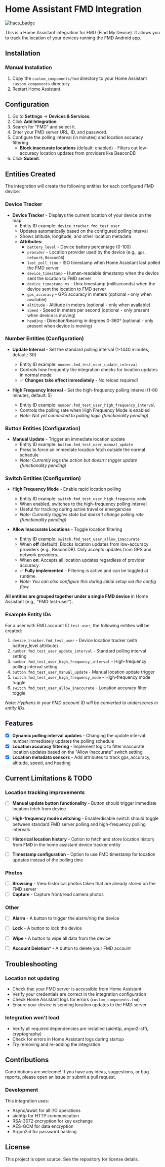 # Home Assistant FMD Integration

[![hacs_badge](https://img.shields.io/badge/HACS-Default-orange.svg)](https://github.com/hacs/integration)

This is a Home Assistant integration for FMD (Find My Device). It allows you to track the location of your devices running the FMD Android app.

## Installation

### Manual Installation

1.  Copy the `custom_components/fmd` directory to your Home Assistant `custom_components` directory.
2.  Restart Home Assistant.

## Configuration

1.  Go to **Settings** -> **Devices & Services**.
2.  Click **Add Integration**.
3.  Search for "FMD" and select it.
4.  Enter your FMD server URL, ID, and password.
5.  Configure the polling interval (in minutes) and location accuracy filtering.
    - **Block inaccurate locations** (default: enabled) - Filters out low-accuracy location updates from providers like BeaconDB
6.  Click **Submit**.

## Entities Created

The integration will create the following entities for each configured FMD device:

### Device Tracker
- **Device Tracker** - Displays the current location of your device on the map
  - Entity ID example: `device_tracker.fmd_test_user`
  - Updates automatically based on the configured polling interval
  - Shows latitude, longitude, and other location metadata
  - **Attributes:**
    - `battery_level` - Device battery percentage (0-100)
    - `provider` - Location provider used by the device (e.g., `gps`, `network`, `BeaconDB`)
    - `last_poll_time` - ISO timestamp when Home Assistant last polled the FMD server
    - `device_timestamp` - Human-readable timestamp when the device sent the location to FMD server
    - `device_timestamp_ms` - Unix timestamp (milliseconds) when the device sent the location to FMD server
    - `gps_accuracy` - GPS accuracy in meters (optional - only when available)
    - `altitude` - Altitude in meters (optional - only when available)
    - `speed` - Speed in meters per second (optional - only present when device is moving)
    - `heading` - Direction/bearing in degrees 0-360° (optional - only present when device is moving)

### Number Entities (Configuration)
- **Update Interval** - Set the standard polling interval (1-1440 minutes, default: 30)
  - Entity ID example: `number.fmd_test_user_update_interval`
  - Controls how frequently the integration checks for location updates in normal mode
  - ✅ **Changes take effect immediately** - No reload required!

- **High Frequency Interval** - Set the high-frequency polling interval (1-60 minutes, default: 5)
  - Entity ID example: `number.fmd_test_user_high_frequency_interval`
  - Controls the polling rate when High Frequency Mode is enabled
  - _Note: Not yet connected to polling logic (functionality pending)_

### Button Entities (Configuration)
- **Manual Update** - Trigger an immediate location update
  - Entity ID example: `button.fmd_test_user_manual_update`
  - Press to force an immediate location fetch outside the normal schedule
  - _Note: Currently logs the action but doesn't trigger update (functionality pending)_

### Switch Entities (Configuration)
- **High Frequency Mode** - Enable rapid location polling
  - Entity ID example: `switch.fmd_test_user_high_frequency_mode`
  - When enabled, switches to the high-frequency polling interval
  - Useful for tracking during active travel or emergencies
  - _Note: Currently toggles state but doesn't change polling rate (functionality pending)_

- **Allow Inaccurate Locations** - Toggle location filtering
  - Entity ID example: `switch.fmd_test_user_allow_inaccurate`
  - When **off** (default): Blocks location updates from low-accuracy providers (e.g., BeaconDB). Only accepts updates from GPS and network providers.
  - When **on**: Accepts all location updates regardless of provider accuracy.
  - ✅ **Fully implemented** - Filtering is active and can be toggled at runtime.
  - _Note: You can also configure this during initial setup via the config flow._

**All entities are grouped together under a single FMD device** in Home Assistant (e.g., "FMD test-user").

### Example Entity IDs
For a user with FMD account ID `test-user`, the following entities will be created:

1. `device_tracker.fmd_test_user` - Device location tracker (with battery_level attribute)
2. `number.fmd_test_user_update_interval` - Standard polling interval setting
3. `number.fmd_test_user_high_frequency_interval` - High-frequency polling interval setting
4. `button.fmd_test_user_manual_update` - Manual location update trigger
5. `switch.fmd_test_user_high_frequency_mode` - High-frequency mode toggle
6. `switch.fmd_test_user_allow_inaccurate` - Location accuracy filter toggle

_Note: Hyphens in your FMD account ID will be converted to underscores in entity IDs._

## Features
- [x] **Dynamic polling interval updates** - Changing the update interval number immediately updates the polling schedule
- [x] **Location accuracy filtering** - Implement logic to filter inaccurate location updates based on the "Allow Inaccurate" switch setting
- [x] **Location metadata sensors** - Add attributes to track gps_accuracy, altitude, speed, and heading

## Current Limitations & TODO

### Location tracking improvements
- [ ] **Manual update button functionality** - Button should trigger immediate location fetch from device
- [ ] **High-frequency mode switching** - Enable/disable switch should toggle between standard FMD server polling and high-frequency polling intervals
- [ ] **Historical location history** - Option to fetch and store location history from FMD in the home assistant device tracker entity
- [ ] **Timestamp configuration** - Option to use FMD timestamp for location updates instead of the polling time


### Photos
- [ ] **Browsing** -  View historical photos taken that are already stored on the FMD server
- [ ] **Capture** - Capture front/read camera photos

### Other
- [ ] **Alarm** - A button to trigger the alarm/ring the device
- [ ] **Lock** - A button to lock the device
- [ ] **Wipe** - A button to wipe all data from the device
- [ ] **Account Deletion*** - A button to delete your FMD account


## Troubleshooting

### Location not updating
- Check that your FMD server is accessible from Home Assistant
- Verify your credentials are correct in the integration configuration
- Check Home Assistant logs for errors (`custom_components.fmd`)
- Ensure your device is sending location updates to the FMD server

### Integration won't load
- Verify all required dependencies are installed (aiohttp, argon2-cffi, cryptography)
- Check for errors in Home Assistant logs during startup
- Try removing and re-adding the integration

## Contributions

Contributions are welcome! If you have any ideas, suggestions, or bug reports, please open an issue or submit a pull request.

### Development
This integration uses:
- Async/await for all I/O operations
- aiohttp for HTTP communication
- RSA-3072 encryption for key exchange
- AES-GCM for data encryption
- Argon2id for password hashing

## License

This project is open source. See the repository for license details.
